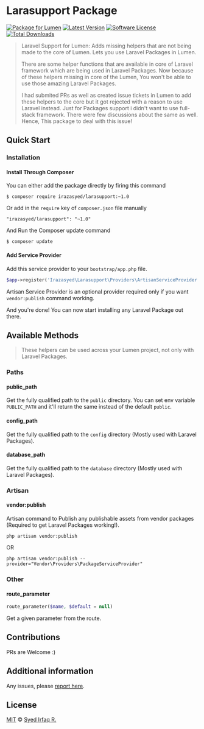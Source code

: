 Larasupport Package
====================

[![Package for Lumen](https://img.shields.io/badge/Package%20for%20-Lumen-blue.svg?style=flat-square)](https://github.com/irazasyed/larasupport)
[![Latest Version](https://img.shields.io/github/release/irazasyed/larasupport.svg?style=flat-square)](https://github.com/irazasyed/larasupport/releases)
[![Software License](https://img.shields.io/badge/license-MIT-brightgreen.svg?style=flat-square)](LICENSE)
[![Total Downloads](https://img.shields.io/packagist/dt/irazasyed/larasupport.svg?style=flat-square)](https://packagist.org/packages/irazasyed/larasupport)


> Laravel Support for Lumen: Adds missing helpers that are not being made to the core of Lumen. Lets you use Laravel Packages in Lumen.
>
> There are some helper functions that are available in core of Laravel framework which are being used in Laravel Packages. Now because of these helpers missing in core of the Lumen, You won't be able to use those amazing Laravel Packages.
>
> I had submited PRs as well as created issue tickets in Lumen to add these helpers to the core but it got rejected with a reason to use Laravel instead. Just for Packages support i didn't want to use full-stack framework. There were few discussions about the same as well. Hence, This package to deal with this issue!

## Quick Start


### Installation

#### Install Through Composer

You can either add the package directly by firing this command

```
$ composer require irazasyed/larasupport:~1.0
```
	
Or add in the `require` key of `composer.json` file manually

```
"irazasyed/larasupport": "~1.0"
```

And Run the Composer update command

```
$ composer update
```

#### Add Service Provider

Add this service provider to your `bootstrap/app.php` file.

```php
$app->register('Irazasyed\Larasupport\Providers\ArtisanServiceProvider');
```
Artisan Service Provider is an optional provider required only if you want `vendor:publish` command working.

And you're done! You can now start installing any Laravel Package out there.

## Available Methods
> These helpers can be used across your Lumen project, not only with Laravel Packages.

### Paths

#### public_path
Get the fully qualified path to the `public` directory. You can set env variable `PUBLIC_PATH` and it'll return the same instead of the default `public`.

#### config_path
Get the fully qualified path to the `config` directory (Mostly used with Laravel Packages).

#### database_path
Get the fully qualified path to the `database` directory (Mostly used with Laravel Packages).

### Artisan

#### vendor:publish
Artisan command to Publish any publishable assets from vendor packages (Required to get Laravel Packages working!).

```cli
php artisan vendor:publish
```
OR

```cli
php artisan vendor:publish --provider="Vendor\Providers\PackageServiceProvider" 
```

### Other

#### route_parameter
```php
route_parameter($name, $default = null)
```
Get a given parameter from the route.

## Contributions

PRs are Welcome :)

## Additional information


Any issues, please [report here](https://github.com/irazasyed/larasupport/issues).

## License

[MIT](LICENSE) © [Syed Irfaq R.](http://lk.gd/irazasyed)